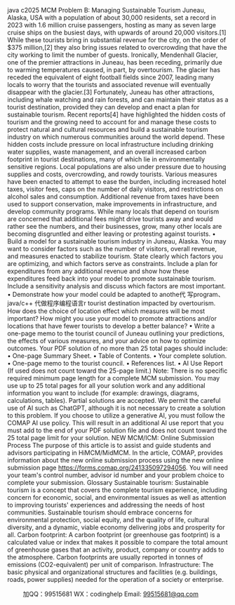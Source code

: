 java c2025 MCM
Problem B: Managing Sustainable Tourism
Juneau, Alaska, USA with a population of about 30,000 residents, set a record in 2023 with 1.6 million cruise passengers, hosting as many as seven large cruise ships on the busiest days, with upwards of around 20,000 visitors.[1] While these tourists bring in substantial revenue for the city, on the order of $375 million,[2] they also bring issues related to overcrowding that have the city working to limit the number of guests. Ironically, Mendenhall Glacier, one of the premier attractions in Juneau, has been receding, primarily due to warming temperatures caused, in part, by overtourism. The glacier has receded the equivalent of eight football fields since 2007, leading many locals to worry that the tourists and associated revenue will eventually disappear with the glacier.[3] Fortunately, Juneau has other attractions, including whale watching and rain forests, and can maintain their status as a tourist destination, provided they can develop and enact a plan for sustainable tourism.
Recent reports[4] have highlighted the hidden costs of tourism and the growing need to account for and manage these costs to protect natural and cultural resources and build a sustainable tourism industry on which numerous communities around the world depend. These hidden costs include pressure on local infrastructure including drinking water supplies, waste management, and an overall increased carbon footprint in tourist destinations, many of which lie in environmentally sensitive regions. Local populations are also under pressure due to housing supplies and costs, overcrowding, and rowdy tourists. Various measures have been enacted to attempt to ease the burden, including increased hotel taxes, visitor fees, caps on the number of daily visitors, and restrictions on alcohol sales and consumption. Additional revenue from taxes have been used to support conservation, make improvements in infrastructure, and develop community programs. While many locals that depend on tourism are concerned that additional fees might drive tourists away and would rather see the numbers, and their businesses, grow, many other locals are becoming disgruntled and either leaving or protesting against tourists.
• Build a model for a sustainable tourism industry in Juneau, Alaska. You may want to consider factors such as the number of visitors, overall revenue, and measures enacted to stabilize tourism. State clearly which factors you are optimizing, and which factors serve as constraints. Include a plan for expenditures from any additional revenue and show how these expenditures feed back into your model to promote sustainable tourism. Include a sensitivity analysis and discuss which factors are most important.
• Demonstrate how your model could be adapted to anothe代 写program、 java/c++
代做程序编程语言r tourist destination impacted by overtourism. How does the choice of location effect which measures will be most important? How might you use your model to promote attractions and/or locations that have fewer tourists to develop a better balance?
• Write a one-page memo to the tourist council of Juneau outlining your predictions, the effects of various measures, and your advice on how to optimize outcomes.
Your PDF solution of no more than 25 total pages should include:
• One-page Summary Sheet.
• Table of Contents.
• Your complete solution.
• One-page memo to the tourist council.
• References list.
• AI Use Report (If used does not count toward the 25-page limit.)
Note: There is no specific required minimum page length for a complete MCM submission. You may use up to 25 total pages for all your solution work and any additional information you want to include (for example: drawings, diagrams, calculations, tables). Partial solutions are accepted. We permit the careful use of AI such as ChatGPT, although it is not necessary to create a solution to this problem. If you choose to utilize a generative AI, you must follow the COMAP AI use policy. This will result in an additional AI use report that you must add to the end of your PDF solution file and does not count toward the 25 total page limit for your solution.
NEW MCM/ICM: Online Submission Process
The purpose of this article is to assist and guide students and advisors participating in HiMCM/MidMCM. In the article, COMAP, provides information about the new online submission process using the new online submission page https://forms.comap.org/241335097294056. You will need your team's control number, advisor id number and your problem choice to complete your submission.
Glossary
Sustainable tourism: Sustainable tourism is a concept that covers the complete tourism experience, including concern for economic, social, and environmental issues as well as attention to improving tourists' experiences and addressing the needs of host communities. Sustainable tourism should embrace concerns for environmental protection, social equity, and the quality of life, cultural diversity, and a dynamic, viable economy delivering jobs and prosperity for all.
Carbon footprint: A carbon footprint (or greenhouse gas footprint) is a calculated value or index that makes it possible to compare the total amount of greenhouse gases that an activity, product, company or country adds to the atmosphere. Carbon footprints are usually reported in tonnes of emissions (CO2-equivalent) per unit of comparison.
Infrastructure: The basic physical and organizational structures and facilities (e.g. buildings, roads, power supplies) needed for the operation of a society or enterprise.

         
加QQ：99515681  WX：codinghelp  Email: 99515681@qq.com
